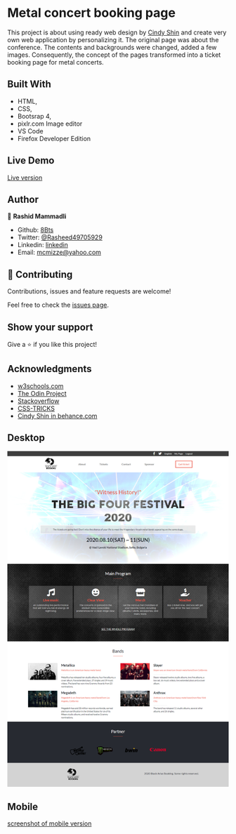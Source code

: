 # Metal concert booking page

This project is about using ready web design by [Cindy Shin](https://www.behance.net/gallery/29845175/CC-Global-Summit-2015) and create very own web application by personalizing it.
The original page was about the conference. The contents and backgrounds were changed, added a few images.
Consequently, the concept of the pages transformed into a ticket booking page for metal concerts.

## Built With

- HTML,
- CSS,
- Bootsrap 4,
- pixlr.com Image editor
- VS Code
- Firefox Developer Edition

## Live Demo

<a href="https://rawcdn.githack.com/8Bts/the_big_4_festival/1497300ed6e9fd3d3430ddb0e907a71ed1fd1f3d/index.html" target="_blank">Live version</a>

## Author

👤 **Rashid Mammadli**

- Github: [8Bts](https://github.com/8Bts)
- Twitter: [@Rasheed49705929](https://twitter.com/Rasheed49705929)
- Linkedin: [linkedin](https://www.linkedin.com/in/rashid-mammadli-62b9b1171/)
- Email: mcmizze@yahoo.com

## 🤝 Contributing

Contributions, issues and feature requests are welcome!

Feel free to check the <a href="https://github.com/8Bts/the_big_4_festival/issues" target="_blank">issues page</a>.

## Show your support

Give a ⭐️ if you like this project!

## Acknowledgments

- <a href="https://www.w3schools.com/" target="_blank">w3schools.com</a> 
- <a href="https://www.theodinproject.com/" target="_blank">The Odin Project</a>
- <a href="https://www.stackoverflow.com/" target="_blank">Stackoverflow</a>
- <a href="https://css-tricks.com/" target="_blank">CSS-TRICKS</a>
- [Cindy Shin in behance.com](https://www.behance.net/gallery/29845175/CC-Global-Summit-2015) 

## Desktop
![screenshot](https://github.com/8Bts/the_big_4_festival/blob/personalised_version/screenshots/desktop.png)

## Mobile
[screenshot of mobile version](https://github.com/8Bts/the_big_4_festival/blob/personalised_version/screenshots/mobile.png)
